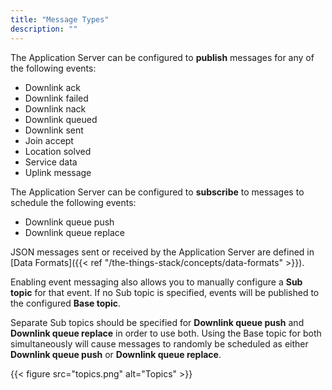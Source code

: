 ```yaml
---
title: "Message Types"
description: ""
---
```


The Application Server can be configured to **publish** messages for any of the following events:
- Downlink ack
- Downlink failed
- Downlink nack
- Downlink queued
- Downlink sent
- Join accept
- Location solved
- Service data
- Uplink message

The Application Server can be configured to **subscribe** to messages to schedule the following events:
- Downlink queue push
- Downlink queue replace

JSON messages sent or received by the Application Server are defined in [Data Formats]({{< ref "/the-things-stack/concepts/data-formats" >}}).

Enabling event messaging also allows you to manually configure a **Sub topic** for that event. If no Sub topic is specified, events will be published to the configured **Base topic**.

<!--more-->

Separate Sub topics should be specified for **Downlink queue push** and **Downlink queue replace** in order to use both. Using the Base topic for both simultaneously will cause messages to randomly be scheduled as either **Downlink queue push** or **Downlink queue replace**.

{{< figure src="topics.png" alt="Topics" >}}
